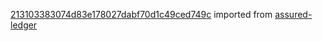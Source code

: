 [213103383074d83e178027dabf70d1c49ced749c](https://github.com/insolar/assured-ledger/commit/213103383074d83e178027dabf70d1c49ced749c) imported from [assured-ledger](https://github.com/insolar/assured-ledger)
